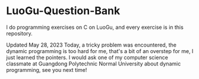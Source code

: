 # LuoGu-Question-Bank
I do programming exercises on C on LuoGu, and every exercise is in this repository.

Updated May 28, 2023
Today, a tricky problem was encountered, the dynamic programming is too hard for me, that's a bit of an overstep for me, I just learned the pointers.
I would ask one of my computer science classmate at Guangdong Polytechnic Normal University about dynamic programming, see you next time!
